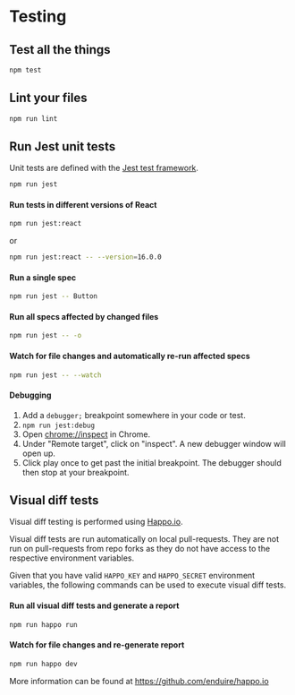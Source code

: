 # Testing

## Test all the things

```sh
npm test
```

## Lint your files

```sh
npm run lint
```

## Run Jest unit tests

Unit tests are defined with the [Jest test framework](https://facebook.github.io/jest/).

```sh
npm run jest
```

#### Run tests in different versions of React

```sh
npm run jest:react
```

or

```sh
npm run jest:react -- --version=16.0.0
```

#### Run a single spec

```sh
npm run jest -- Button
```

#### Run all specs affected by changed files

```sh
npm run jest -- -o
```

#### Watch for file changes and automatically re-run affected specs

```sh
npm run jest -- --watch
```

#### Debugging

1. Add a `debugger;` breakpoint somewhere in your code or test.
1. `npm run jest:debug`
1. Open [chrome://inspect](chrome://inspect) in Chrome.
1. Under "Remote target", click on "inspect". A new debugger window will open up.
1. Click play once to get past the initial breakpoint.  The debugger should then stop at your breakpoint.

## Visual diff tests

Visual diff testing is performed using [Happo.io](https://happo.io/).

Visual diff tests are run automatically on local pull-requests.  They are not run on pull-requests from repo forks as they do not have access to the respective environment variables.

Given that you have valid `HAPPO_KEY` and `HAPPO_SECRET` environment variables, the following commands can be used to execute visual diff tests.

#### Run all visual diff tests and generate a report
```sh
npm run happo run
```

#### Watch for file changes and re-generate report
```sh
npm run happo dev
```

More information can be found at https://github.com/enduire/happo.io
